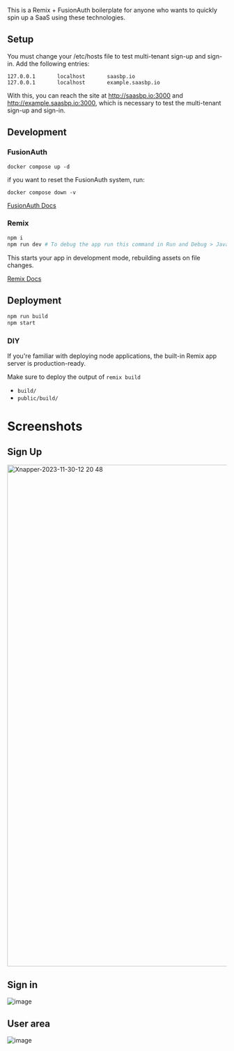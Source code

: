 This is a Remix + FusionAuth boilerplate for anyone who wants to quickly spin up a SaaS using these technologies.

## Setup

You must change your /etc/hosts file to test multi-tenant sign-up and sign-in. Add the following entries:

```
127.0.0.1       localhost       saasbp.io
127.0.0.1       localhost       example.saasbp.io
```

With this, you can reach the site at http://saasbp.io:3000 and http://example.saasbp.io:3000, which is necessary to test the multi-tenant sign-up and sign-in.

## Development

### FusionAuth

```
docker compose up -d
```

if you want to reset the FusionAuth system, run:

```
docker compose down -v
```

[FusionAuth Docs](https://fusionauth.io/docs/)

### Remix

```sh
npm i
npm run dev # To debug the app run this command in Run and Debug > JavaScript Debug Terminal, no other config needed
```

This starts your app in development mode, rebuilding assets on file changes.

[Remix Docs](https://remix.run/docs)

## Deployment

```sh
npm run build
npm start
```

### DIY

If you're familiar with deploying node applications, the built-in Remix app server is production-ready.

Make sure to deploy the output of `remix build`

- `build/`
- `public/build/`

# Screenshots

## Sign Up

<img width="1150" alt="Xnapper-2023-11-30-12 20 48" src="https://github.com/akoskm/saas/assets/3111627/04abd82d-cd54-46bd-ae74-e209e50580df">

## Sign in

![image](https://github.com/akoskm/saas/assets/3111627/56957ae7-fe6a-4b6a-8543-f0986ddf2c67)

## User area

![image](https://github.com/akoskm/saas/assets/3111627/5d246d48-76fe-4999-b6c6-889d4c27543b)

